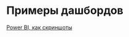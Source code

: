# Примеры дашбордов
[Power BI, как скриншоты](https://docs.google.com/presentation/d/1LZdiBRtkrP7CY_HHgG6JZOe8aJdp8U07aGAjKaZC5xE/edit?usp=sharing)
